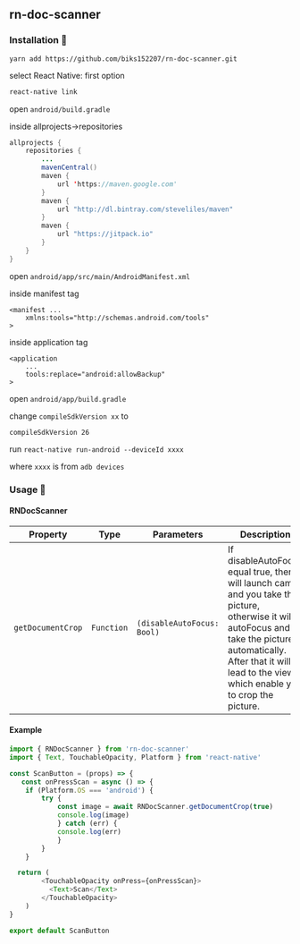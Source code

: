 ## rn-doc-scanner

### Installation 🚀
```
yarn add https://github.com/biks152207/rn-doc-scanner.git

```

select React Native: first option

```bash
react-native link
```

open `android/build.gradle` 

inside allprojects->repositories

```java
allprojects {
    repositories {
        ...
        mavenCentral()
        maven {
            url 'https://maven.google.com'
        }
        maven {
            url "http://dl.bintray.com/steveliles/maven"
        }
        maven {
            url "https://jitpack.io"
        }
    }
}
```

open
`android/app/src/main/AndroidManifest.xml`

inside manifest tag
```
<manifest ...
    xmlns:tools="http://schemas.android.com/tools"
>
```
inside application tag
```
<application
    ...
    tools:replace="android:allowBackup"
>
```

open `android/app/build.gradle`

change `compileSdkVersion xx`
to 

```
compileSdkVersion 26
```

run `react-native run-android --deviceId xxxx`

where `xxxx` is from `adb devices`

### Usage 💃
#### RNDocScanner
| Property | Type | Parameters | Description |
|-----------------|----------|----------|--------------------------------------------|
| `getDocumentCrop` | `Function` | `(disableAutoFocus: Bool)` | If disableAutoFocus equal true, then it will launch cam and you take the picture, otherwise it will autoFocus and take the picture automatically. After that it will lead to the view which enable you to crop the picture. |

#### Example
```javascript
import { RNDocScanner } from 'rn-doc-scanner'
import { Text, TouchableOpacity, Platform } from 'react-native'

const ScanButton = (props) => {
   const onPressScan = async () => {
    if (Platform.OS === 'android') {
        try {
            const image = await RNDocScanner.getDocumentCrop(true)
            console.log(image)
            } catch (err) {
            console.log(err)
            }
        }
    }

  return (
        <TouchableOpacity onPress={onPressScan}>
          <Text>Scan</Text>
        </TouchableOpacity>
    )
}

export default ScanButton

```
